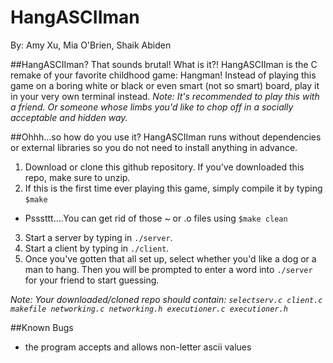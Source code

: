 # HangASCIIman
By: Amy Xu, Mia O'Brien, Shaik Abiden

##HangASCIIman? That sounds brutal! What is it?!
HangASCIIman is the C remake of your favorite childhood game: Hangman! Instead of playing this game on a boring white or black or even smart (not so smart) board, play it in your very own terminal instead. 
*Note: It's recommended to play this with a friend. Or someone whose limbs you'd like to chop off in a socially acceptable and hidden way.*

##Ohhh...so how do you use it?
HangASCIIman runs without dependencies or external libraries so you do not need to install anything in advance.

1. Download or clone this github repository. If you've downloaded this repo, make sure to unzip.
2. If this is the first time ever playing this game, simply compile it by typing ```$make```
  * Psssttt....You can get rid of those ~ or .o files using ```$make clean```
3. Start a server by typing in ```./server```. 
4. Start a client by typing in ```./client```. 
5. Once you've gotten that all set up, select whether you'd like a dog or a man to hang. Then you will be prompted to enter a word into ```./server``` for your friend to start guessing.

*Note: Your downloaded/cloned repo should contain: ```selectserv.c client.c makefile networking.c networking.h executioner.c executioner.h```*

##Known Bugs
* the program accepts and allows non-letter ascii values
